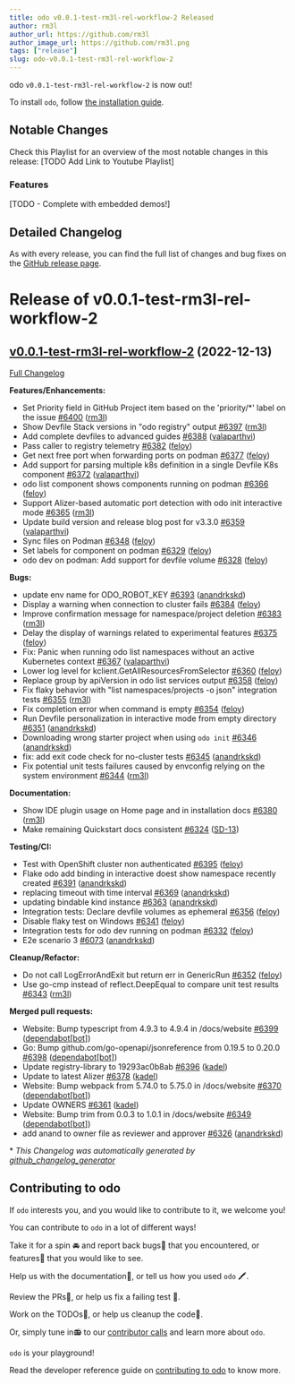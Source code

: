 ```yaml
---
title: odo v0.0.1-test-rm3l-rel-workflow-2 Released
author: rm3l
author_url: https://github.com/rm3l
author_image_url: https://github.com/rm3l.png
tags: ["release"]
slug: odo-v0.0.1-test-rm3l-rel-workflow-2
---
```


odo `v0.0.1-test-rm3l-rel-workflow-2` is now out!

<!--truncate-->

To install `odo`, follow [the installation guide](../docs/overview/installation).
  
## Notable Changes
Check this Playlist for an overview of the most notable changes in this release: [TODO Add Link to Youtube Playlist]

### Features

[TODO - Complete with embedded demos!]

## Detailed Changelog

As with every release, you can find the full list of changes and bug fixes on the [GitHub release page](https://github.com/rm3l/odo/releases/tag/v0.0.1-test-rm3l-rel-workflow-2).

# Release of v0.0.1-test-rm3l-rel-workflow-2

## [v0.0.1-test-rm3l-rel-workflow-2](https://github.com/redhat-developer/odo/tree/v0.0.1-test-rm3l-rel-workflow-2) (2022-12-13)

[Full Changelog](https://github.com/redhat-developer/odo/compare/v3.3.0...v0.0.1-test-rm3l-rel-workflow-2)

**Features/Enhancements:**

- Set Priority field in GitHub Project item based on the 'priority/\*' label on the issue [\#6400](https://github.com/redhat-developer/odo/pull/6400) ([rm3l](https://github.com/rm3l))
- Show Devfile Stack versions in "odo registry" output [\#6397](https://github.com/redhat-developer/odo/pull/6397) ([rm3l](https://github.com/rm3l))
- Add complete devfiles to advanced guides [\#6388](https://github.com/redhat-developer/odo/pull/6388) ([valaparthvi](https://github.com/valaparthvi))
- Pass caller to registry telemetry [\#6382](https://github.com/redhat-developer/odo/pull/6382) ([feloy](https://github.com/feloy))
- Get next free port when forwarding ports on podman [\#6377](https://github.com/redhat-developer/odo/pull/6377) ([feloy](https://github.com/feloy))
- Add support for parsing multiple k8s definition in a single Devfile K8s component [\#6372](https://github.com/redhat-developer/odo/pull/6372) ([valaparthvi](https://github.com/valaparthvi))
- odo list component shows components running on podman [\#6366](https://github.com/redhat-developer/odo/pull/6366) ([feloy](https://github.com/feloy))
- Support Alizer-based automatic port detection with odo init interactive mode [\#6365](https://github.com/redhat-developer/odo/pull/6365) ([rm3l](https://github.com/rm3l))
- Update build version and release blog post for v3.3.0 [\#6359](https://github.com/redhat-developer/odo/pull/6359) ([valaparthvi](https://github.com/valaparthvi))
- Sync files on Podman [\#6348](https://github.com/redhat-developer/odo/pull/6348) ([feloy](https://github.com/feloy))
- Set labels for component on podman [\#6329](https://github.com/redhat-developer/odo/pull/6329) ([feloy](https://github.com/feloy))
- odo dev on podman: Add support for devfile volume [\#6328](https://github.com/redhat-developer/odo/pull/6328) ([feloy](https://github.com/feloy))

**Bugs:**

- update env name for ODO\_ROBOT\_KEY [\#6393](https://github.com/redhat-developer/odo/pull/6393) ([anandrkskd](https://github.com/anandrkskd))
- Display a warning when connection to cluster fails [\#6384](https://github.com/redhat-developer/odo/pull/6384) ([feloy](https://github.com/feloy))
- Improve confirmation message for namespace/project deletion [\#6383](https://github.com/redhat-developer/odo/pull/6383) ([rm3l](https://github.com/rm3l))
- Delay the display of warnings related to experimental features [\#6375](https://github.com/redhat-developer/odo/pull/6375) ([feloy](https://github.com/feloy))
- Fix: Panic when running odo list namespaces without an active Kubernetes context [\#6367](https://github.com/redhat-developer/odo/pull/6367) ([valaparthvi](https://github.com/valaparthvi))
- Lower log level for kclient.GetAllResourcesFromSelector [\#6360](https://github.com/redhat-developer/odo/pull/6360) ([feloy](https://github.com/feloy))
- Replace group by apiVersion in odo list services output [\#6358](https://github.com/redhat-developer/odo/pull/6358) ([feloy](https://github.com/feloy))
- Fix flaky behavior with "list namespaces/projects -o json" integration tests [\#6355](https://github.com/redhat-developer/odo/pull/6355) ([rm3l](https://github.com/rm3l))
- Fix completion error when command is empty [\#6354](https://github.com/redhat-developer/odo/pull/6354) ([feloy](https://github.com/feloy))
- Run Devfile personalization in interactive mode from empty directory [\#6351](https://github.com/redhat-developer/odo/pull/6351) ([anandrkskd](https://github.com/anandrkskd))
- Downloading wrong starter project when using `odo init` [\#6346](https://github.com/redhat-developer/odo/pull/6346) ([anandrkskd](https://github.com/anandrkskd))
- fix: add exit code check for no-cluster tests [\#6345](https://github.com/redhat-developer/odo/pull/6345) ([anandrkskd](https://github.com/anandrkskd))
- Fix potential unit tests failures caused by envconfig relying on the system environment [\#6344](https://github.com/redhat-developer/odo/pull/6344) ([rm3l](https://github.com/rm3l))

**Documentation:**

- Show IDE plugin usage on Home page and in installation docs [\#6380](https://github.com/redhat-developer/odo/pull/6380) ([rm3l](https://github.com/rm3l))
- Make remaining Quickstart docs consistent [\#6324](https://github.com/redhat-developer/odo/pull/6324) ([SD-13](https://github.com/SD-13))

**Testing/CI:**

- Test with OpenShift cluster non authenticated [\#6395](https://github.com/redhat-developer/odo/pull/6395) ([feloy](https://github.com/feloy))
- Flake odo add binding in interactive doest show namespace recently created [\#6391](https://github.com/redhat-developer/odo/pull/6391) ([anandrkskd](https://github.com/anandrkskd))
- replacing timeout with time interval [\#6369](https://github.com/redhat-developer/odo/pull/6369) ([anandrkskd](https://github.com/anandrkskd))
- updating bindable kind instance [\#6363](https://github.com/redhat-developer/odo/pull/6363) ([anandrkskd](https://github.com/anandrkskd))
- Integration tests: Declare devfile volumes as ephemeral [\#6356](https://github.com/redhat-developer/odo/pull/6356) ([feloy](https://github.com/feloy))
- Disable flaky test on Windows [\#6341](https://github.com/redhat-developer/odo/pull/6341) ([feloy](https://github.com/feloy))
- Integration tests for odo dev running on podman  [\#6332](https://github.com/redhat-developer/odo/pull/6332) ([feloy](https://github.com/feloy))
- E2e scenario 3 [\#6073](https://github.com/redhat-developer/odo/pull/6073) ([anandrkskd](https://github.com/anandrkskd))

**Cleanup/Refactor:**

- Do not call LogErrorAndExit but return err in GenericRun [\#6352](https://github.com/redhat-developer/odo/pull/6352) ([feloy](https://github.com/feloy))
- Use go-cmp instead of reflect.DeepEqual to compare unit test results [\#6343](https://github.com/redhat-developer/odo/pull/6343) ([rm3l](https://github.com/rm3l))

**Merged pull requests:**

- Website: Bump typescript from 4.9.3 to 4.9.4 in /docs/website [\#6399](https://github.com/redhat-developer/odo/pull/6399) ([dependabot[bot]](https://github.com/apps/dependabot))
- Go: Bump github.com/go-openapi/jsonreference from 0.19.5 to 0.20.0 [\#6398](https://github.com/redhat-developer/odo/pull/6398) ([dependabot[bot]](https://github.com/apps/dependabot))
- Update registry-library to 19293ac0b8ab [\#6396](https://github.com/redhat-developer/odo/pull/6396) ([kadel](https://github.com/kadel))
- Update to latest Alizer [\#6378](https://github.com/redhat-developer/odo/pull/6378) ([kadel](https://github.com/kadel))
- Website: Bump webpack from 5.74.0 to 5.75.0 in /docs/website [\#6370](https://github.com/redhat-developer/odo/pull/6370) ([dependabot[bot]](https://github.com/apps/dependabot))
- Update OWNERS [\#6361](https://github.com/redhat-developer/odo/pull/6361) ([kadel](https://github.com/kadel))
- Website: Bump trim from 0.0.3 to 1.0.1 in /docs/website [\#6349](https://github.com/redhat-developer/odo/pull/6349) ([dependabot[bot]](https://github.com/apps/dependabot))
- add anand to owner file as reviewer and approver [\#6326](https://github.com/redhat-developer/odo/pull/6326) ([anandrkskd](https://github.com/anandrkskd))



\* *This Changelog was automatically generated by [github_changelog_generator](https://github.com/github-changelog-generator/github-changelog-generator)*

## Contributing to odo
If `odo` interests you, and you would like to contribute to it, we welcome you!

You can contribute to `odo` in a lot of different ways!

Take it for a spin 🚘 and report back bugs🐞 that you encountered, or features🌟 that you would like to see.

Help us with the documentation📜, or tell us how you used `odo` 🖍.

Review the PRs👀, or help us fix a failing test 🚩.

Work on the TODOs📝, or help us cleanup the code🚮.

Or, simply tune in📻 to our [contributor calls](https://github.com/redhat-developer/odo#meetings) and learn more about `odo`.

`odo` is your playground!

Read the developer reference guide on [contributing to odo](/docs/development/contribution) to know more.

